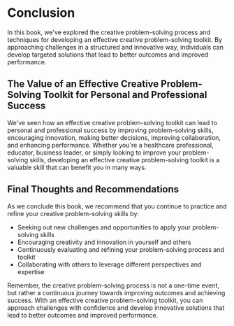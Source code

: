 # Conclusion

In this book, we've explored the creative problem-solving process and techniques for developing an effective creative problem-solving toolkit. By approaching challenges in a structured and innovative way, individuals can develop targeted solutions that lead to better outcomes and improved performance.

The Value of an Effective Creative Problem-Solving Toolkit for Personal and Professional Success
------------------------------------------------------------------------------------------------

We've seen how an effective creative problem-solving toolkit can lead to personal and professional success by improving problem-solving skills, encouraging innovation, making better decisions, improving collaboration, and enhancing performance. Whether you're a healthcare professional, educator, business leader, or simply looking to improve your problem-solving skills, developing an effective creative problem-solving toolkit is a valuable skill that can benefit you in many ways.

Final Thoughts and Recommendations
----------------------------------

As we conclude this book, we recommend that you continue to practice and refine your creative problem-solving skills by:

* Seeking out new challenges and opportunities to apply your problem-solving skills
* Encouraging creativity and innovation in yourself and others
* Continuously evaluating and refining your problem-solving process and toolkit
* Collaborating with others to leverage different perspectives and expertise

Remember, the creative problem-solving process is not a one-time event, but rather a continuous journey towards improving outcomes and achieving success. With an effective creative problem-solving toolkit, you can approach challenges with confidence and develop innovative solutions that lead to better outcomes and improved performance.